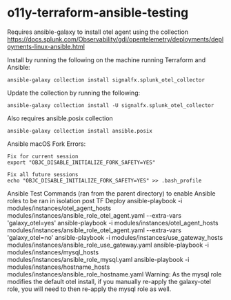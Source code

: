 # o11y-terraform-ansible-testing

Requires ansible-galaxy to install otel agent using the collection https://docs.splunk.com/Observability/gdi/opentelemetry/deployments/deployments-linux-ansible.html

Install by running the following on the machine running Terraform and Ansible:

    ansible-galaxy collection install signalfx.splunk_otel_collector

Update the collection by running the following:

    ansible-galaxy collection install -U signalfx.splunk_otel_collector

Also requires ansible.posix collection

    ansible-galaxy collection install ansible.posix

Ansible macOS Fork Errors:

    Fix for current session
    export "OBJC_DISABLE_INITIALIZE_FORK_SAFETY=YES"

    Fix all future sessions
    echo "OBJC_DISABLE_INITIALIZE_FORK_SAFETY=YES" >> .bash_profile
<!-- 
Connecting to windows instances using Ansible on macOS requires pyminrm
    pip install "pywinrm>=0.3.0" -->

Ansible Test Commands (ran from the parent directory) to enable Ansible roles to be ran in isolation post TF Deploy
ansible-playbook -i modules/instances/otel_agent_hosts modules/instances/ansible_role_otel_agent.yaml --extra-vars 'galaxy_otel=yes'
ansible-playbook -i modules/instances/otel_agent_hosts modules/instances/ansible_role_otel_agent.yaml --extra-vars 'galaxy_otel=no'
ansible-playbook -i modules/instances/use_gateway_hosts modules/instances/ansible_role_use_gateway.yaml
ansible-playbook -i modules/instances/mysql_hosts modules/instances/ansible_role_mysql.yaml
ansible-playbook -i modules/instances/hostname_hosts modules/instances/ansible_role_hostname.yaml
Warning: As the mysql role modifies the default otel install, if you manually re-apply the galaxy-otel role, you will need to then re-apply the mysql role as well.
